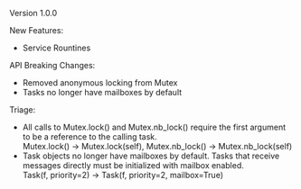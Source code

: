 Version 1.0.0

New Features:

- Service Rountines

API Breaking Changes:

- Removed anonymous locking from Mutex
- Tasks no longer have mailboxes by default

Triage:

- All calls to Mutex.lock() and Mutex.nb_lock() require the first argument to be a reference to the calling task.<br>Mutex.lock() -> Mutex.lock(self), Mutex.nb_lock() -> Mutex.nb_lock(self)
- Task objects no longer have mailboxes by default.  Tasks that receive messages directly must be initialized with mailbox enabled.<br>Task(f, priority=2) -> Task(f, priority=2, mailbox=True)
